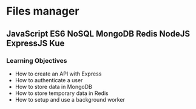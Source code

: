 # Files manager

## JavaScript  ES6  NoSQL  MongoDB  Redis  NodeJS  ExpressJS  Kue

### Learning Objectives

* How to create an API with Express
* How to authenticate a user
* How to store data in MongoDB
* How to store temporary data in Redis
* How to setup and use a background worker
